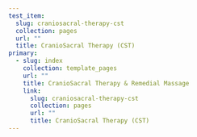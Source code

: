```yaml
---
test_item:
  slug: craniosacral-therapy-cst
  collection: pages
  url: ""
  title: CranioSacral Therapy (CST)
primary:
  - slug: index
    collection: template_pages
    url: ""
    title: CranioSacral Therapy & Remedial Massage
    link:
      slug: craniosacral-therapy-cst
      collection: pages
      url: ""
      title: CranioSacral Therapy (CST)
---
```

